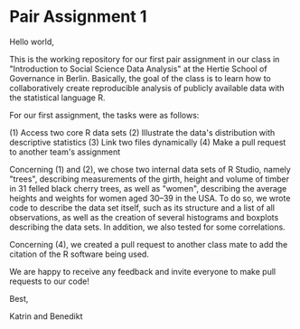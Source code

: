 # Pair Assignment 1

Hello world,

This is the working repository for our first pair assignment in our class in "Introduction to Social Science Data Analysis" at the Hertie School of Governance in Berlin. Basically, the goal of the class is to learn how to collaboratively create reproducible analysis of publicly available data with the statistical language R.

For our first assignment, the tasks were as follows:

(1) Access two core R data sets
(2) Illustrate the data's distribution with descriptive statistics
(3) Link two files dynamically
(4) Make a pull request to another team's assignment

Concerning (1) and (2), we chose two internal data sets of R Studio, namely "trees", describing measurements of the girth, height and volume of timber in 31 felled black cherry trees, as well as "women", describing the average heights and weights for women aged 30–39 in the USA. To do so, we wrote code to describe the data set itself, such as its structure and a list of all observations, as well as the creation of several histograms and boxplots describing the data sets. In addition, we also tested for some correlations.

Concerning (4), we created a pull request to another class mate to add the citation of the R software being used.

We are happy to receive any feedback and invite everyone to make pull requests to our code!

Best,

Katrin and Benedikt
